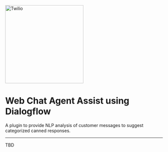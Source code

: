 <a  href="https://www.twilio.com">
<img  src="https://static0.twilio.com/marketing/bundles/marketing/img/logos/wordmark-red.svg"  alt="Twilio"  width="250"  />
</a>

# Web Chat Agent Assist using Dialogflow

A plugin to provide NLP analysis of customer messages to suggest categorized canned responses.

---

TBD
